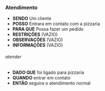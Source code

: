 ### Atendimento

- **SENDO** Um cliente
- **POSSO** Entrara em contato com a pizzaria
- **PARA QUE** Possa fazer um pedido
- **RESTRIÇÕES** (VAZIO)
- **OBSERVAÇÕES** (VAZIO)
- **INFORMAÇÕES** (VAZIO)

###### *atender*
  - **DADO QUE** foi ligado para pizzaria
  - **QUANDO** entrar em contato
  - **ENTÃO** seguira o atendimento normal